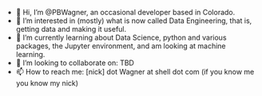 - 👋 Hi, I’m @PBWagner, an occasional developer based in Colorado.
- 👀 I’m interested in (mostly) what is now called Data Engineering, that is, getting data and making it useful.
- 🌱 I’m currently learning about Data Science, python and various packages, the Jupyter environment, and am looking at machine learning.
- 💞️ I’m looking to collaborate on: TBD
- 📫 How to reach me: [nick] dot Wagner at shell dot com  (if you know me you know my nick)

<!---
PBWagner/PBWagner is a ✨ special ✨ repository because its `README.md` (this file) appears on your GitHub profile.
You can click the Preview link to take a look at your changes.
--->

